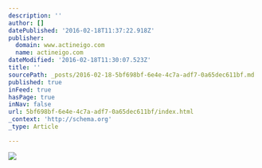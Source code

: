 ```yaml
---
description: ''
author: []
datePublished: '2016-02-18T11:37:22.918Z'
publisher:
  domain: www.actineigo.com
  name: actineigo.com
dateModified: '2016-02-18T11:30:07.523Z'
title: ''
sourcePath: _posts/2016-02-18-5bf698bf-6e4e-4c7a-adf7-0a65dec611bf.md
published: true
inFeed: true
hasPage: true
inNav: false
url: 5bf698bf-6e4e-4c7a-adf7-0a65dec611bf/index.html
_context: 'http://schema.org'
_type: Article

---
```

![](http://www.actineigo.com/_/rsrc/1451900014477/home/116524715_19c3f578c6.jpg?height=223&width=400)